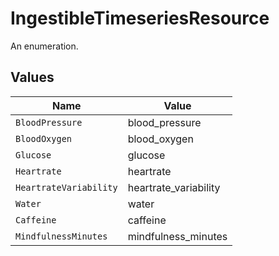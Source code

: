 # IngestibleTimeseriesResource

An enumeration.


## Values

| Name                   | Value                  |
| ---------------------- | ---------------------- |
| `BloodPressure`        | blood_pressure         |
| `BloodOxygen`          | blood_oxygen           |
| `Glucose`              | glucose                |
| `Heartrate`            | heartrate              |
| `HeartrateVariability` | heartrate_variability  |
| `Water`                | water                  |
| `Caffeine`             | caffeine               |
| `MindfulnessMinutes`   | mindfulness_minutes    |